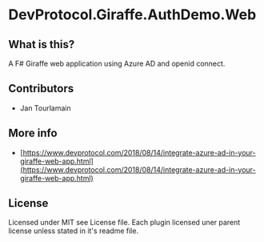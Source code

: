 # DevProtocol.Giraffe.AuthDemo.Web

## What is this?

A F# Giraffe web application using Azure AD and openid connect.

## Contributors

- Jan Tourlamain

## More info

- [https://www.devprotocol.com/2018/08/14/integrate-azure-ad-in-your-giraffe-web-app.html](https://www.devprotocol.com/2018/08/14/integrate-azure-ad-in-your-giraffe-web-app.html)

## License

Licensed under MIT see License file. Each plugin licensed uner parent license unless stated in it's readme file.

